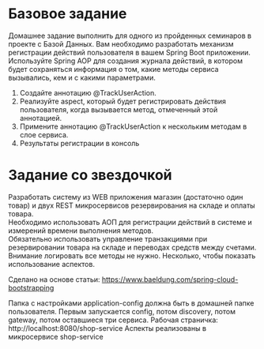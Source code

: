 # Базовое задание

Домашнее задание выполнить для одного из пройденных семинаров в проекте с Базой Данных.
Вам необходимо разработать механизм регистрации действий пользователя в вашем Spring Boot приложении. Используйте Spring AOP
для создания журнала действий, в котором будет сохраняться информация о том, какие методы сервиса вызывались, кем и с какими параметрами.  
1. Создайте аннотацию @TrackUserAction.
2. Реализуйте aspect, который будет регистрировать действия пользователя, когда вызывается метод, отмеченный этой аннотацией.
3. Примените аннотацию @TrackUserAction к нескольким методам в слое сервиса.
4. Результаты регистрации в консоль
   
# Задание со звездочкой

Разработать систему из WEB приложения магазин (достаточно один товар) и двух REST микросервисов резервирования на складе и оплаты товара.  
Необходимо использовать АОП для регистрации действий в системе и измерений времени выполнения методов.  
Обязательно использовать управление транзакциями при резервировании товара на складе и переводах средств между счетами.  
Внимание логировать все методы не нужно. Несколько, чтобы показать использование аспектов.  

Сделано на основе статьи: https://www.baeldung.com/spring-cloud-bootstrapping 

Папка с настройками application-config должна быть в домашней папке пользователя.
Первым запускается config, потом discovery, потом gateway, потом оставшиеся три сервиса.
Рабочая страничка: http://localhost:8080/shop-service
Аспекты реализованы в микросервисе shop-service 